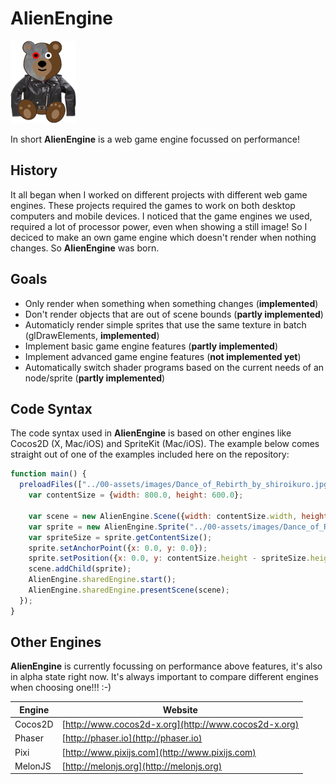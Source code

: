 # AlienEngine

![Penguin](https://raw.githubusercontent.com/aliensteam51/game-engine/master/Images/Beer.png)

In short **AlienEngine** is a web game engine focussed on performance!

## History

It all began when I worked on different projects with different web game engines. These projects required the games to work on both desktop computers and mobile devices. I noticed that the game engines we used, required a lot of processor power, even when showing a still image! So I deciced to make an own game engine which doesn't render when nothing changes. So **AlienEngine** was born.

## Goals

- Only render when something when something changes (**implemented**)
- Don't render objects that are out of scene bounds (**partly implemented**)
- Automaticly render simple sprites that use the same texture in batch (glDrawElements, **implemented**)
- Implement basic game engine features (**partly implemented**)
- Implement advanced game engine features (**not implemented yet**)
- Automatically switch shader programs based on the current needs of an node/sprite (**partly implemented**)

## Code Syntax

The code syntax used in **AlienEngine** is based on other engines like Cocos2D (X, Mac/iOS) and SpriteKit (Mac/iOS). The example below comes straight out of one of the examples included here on the repository:

```javascript
function main() {
  preloadFiles(["../00-assets/images/Dance_of_Rebirth_by_shiroikuro.jpg"], function() {
    var contentSize = {width: 800.0, height: 600.0};
  
    var scene = new AlienEngine.Scene({width: contentSize.width, height: contentSize.height});
    var sprite = new AlienEngine.Sprite("../00-assets/images/Dance_of_Rebirth_by_shiroikuro.jpg");
    var spriteSize = sprite.getContentSize();
    sprite.setAnchorPoint({x: 0.0, y: 0.0});
    sprite.setPosition({x: 0.0, y: contentSize.height - spriteSize.height});
    scene.addChild(sprite);
    AlienEngine.sharedEngine.start();
    AlienEngine.sharedEngine.presentScene(scene);
  });
}
```
## Other Engines

**AlienEngine** is currently focussing on performance above features, it's also in alpha state right now. It's always important to compare different engines when choosing one!!! :-)

|Engine|Website|
|------|-------|
|Cocos2D|[http://www.cocos2d-x.org](http://www.cocos2d-x.org)|
|Phaser|[http://phaser.io](http://phaser.io)|
|Pixi|[http://www.pixijs.com](http://www.pixijs.com)|
|MelonJS|[http://melonjs.org](http://melonjs.org)|
